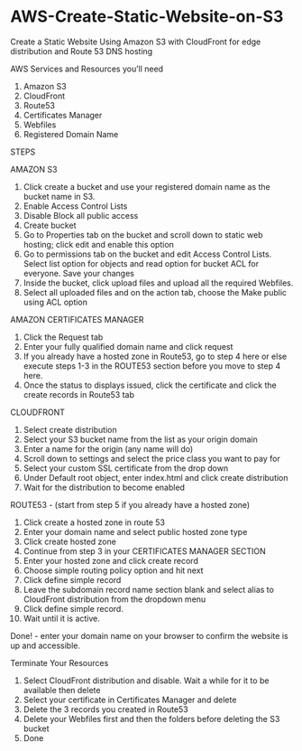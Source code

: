 # AWS-Create-Static-Website-on-S3
Create a Static Website Using Amazon S3 with CloudFront for edge distribution and Route 53 DNS hosting


AWS Services and Resources you’ll need
1. Amazon S3
2. CloudFront
3. Route53
4. Certificates Manager
5. Webfiles
6. Registered Domain Name

STEPS

AMAZON S3

1. Click create a bucket and use your registered domain name as the bucket name in S3.
2. Enable Access Control Lists
3. Disable Block all public access
4. Create bucket
5. Go to Properties tab on the bucket and scroll down to static web hosting; click edit and enable this option
6. Go to permissions tab on the bucket and edit Access Control Lists. Select list option for objects and read option for bucket ACL for everyone. Save your changes
7. Inside the bucket, click upload files and upload all the required Webfiles. 
8. Select all uploaded files and on the action tab, choose the Make public using ACL option


AMAZON CERTIFICATES MANAGER
1. Click the Request tab
2. Enter your fully qualified domain name and click request
3. If you already have a hosted zone in Route53, go to step 4 here or else execute steps 1-3 in the ROUTE53 section before you move to step 4 here.
4. Once the status to displays issued, click the certificate and click the create records in Route53 tab

CLOUDFRONT
1. Select create distribution
2. Select your S3 bucket name from the list as your origin domain
3. Enter a name for the origin (any name will do)
4. Scroll down to settings and select the price class you want to pay for
5. Select your custom SSL certificate from the drop down
6. Under Default root object, enter index.html and click create distribution
7. Wait for the distribution to become enabled

ROUTE53 - (start from step 5 if you already have a hosted zone)
1. Click create a hosted zone in route 53
2. Enter your domain name and select public hosted zone type
3. Click create hosted zone
4. Continue from step 3 in your CERTIFICATES MANAGER SECTION 
5. Enter your hosted zone and click create record
6. Choose simple routing policy option and hit next
7. Click define simple record
8. Leave the subdomain record name section blank and select alias to CloudFront distribution from the dropdown menu
9. Click define simple record.
10. Wait until it is active.

Done!  - enter your domain name on your browser to confirm the website is up and accessible.

Terminate Your Resources

1. Select CloudFront distribution and disable. Wait a while for it to be available then delete
2. Select your certificate in Certificates Manager and delete
3. Delete the 3 records you created in Route53
4. Delete your Webfiles first and then the folders before deleting the S3 bucket
5. Done


